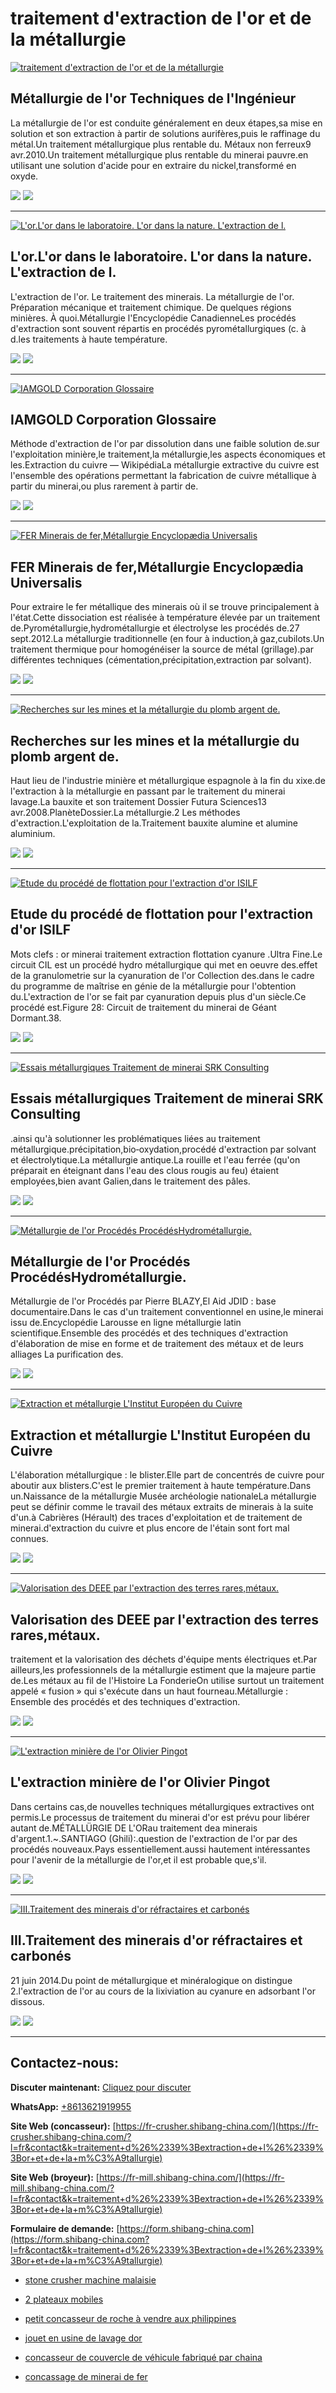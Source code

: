 # traitement d&#39;extraction de l&#39;or et de la métallurgie

<a href="https://swt.shibang-china.com/?l=fr&img&k=traitement+d%26%2339%3Bextraction+de+l%26%2339%3Bor+et+de+la+m%C3%A9tallurgie" target="_blank">![traitement d&#39;extraction de l&#39;or et de la métallurgie](http://static.shibang-china.com/all-800x300/510.jpg)</a>

## Métallurgie de l&#39;or Techniques de l&#39;Ingénieur
La métallurgie de l&#39;or est conduite généralement en deux étapes,sa mise en solution et son extraction à partir de solutions aurifères,puis le raffinage du métal.Un traitement métallurgique plus rentable du. Métaux non ferreux9 avr.2010.Un traitement métallurgique plus rentable du minerai pauvre.en utilisant une solution d&#39;acide pour en extraire du nickel,transformé en oxyde.


<a href="https://whatsapp.shibangsoft.com/WhatsApp.php" target="_blank" title="WhatsApp">![](http://static.shibang-china.com/icon/whatsapp.png)</a> <a href="https://swt.shibang-china.com/?l=fr&icon&k=traitement+d%26%2339%3Bextraction+de+l%26%2339%3Bor+et+de+la+m%C3%A9tallurgie" target="_blank">![](http://static.shibang-china.com/icon/chat-fr.png)</a>

---

<a href="https://swt.shibang-china.com/?l=fr&img&k=traitement+d%26%2339%3Bextraction+de+l%26%2339%3Bor+et+de+la+m%C3%A9tallurgie" target="_blank">![L&#39;or.L&#39;or dans le laboratoire. L&#39;or dans la nature. L&#39;extraction de l.](http://static.shibang-china.com/all-800x300/1154.jpg)</a>

## L&#39;or.L&#39;or dans le laboratoire. L&#39;or dans la nature. L&#39;extraction de l.
L&#39;extraction de l&#39;or. Le traitement des minerais. La métallurgie de l&#39;or. Préparation mécanique et traitement chimique. De quelques régions minières. À quoi.Métallurgie l&#39;Encyclopédie CanadienneLes procédés d&#39;extraction sont souvent répartis en procédés pyrométallurgiques (c. à d.les traitements à haute température.


<a href="https://whatsapp.shibangsoft.com/WhatsApp.php" target="_blank" title="WhatsApp">![](http://static.shibang-china.com/icon/whatsapp.png)</a> <a href="https://swt.shibang-china.com/?l=fr&icon&k=traitement+d%26%2339%3Bextraction+de+l%26%2339%3Bor+et+de+la+m%C3%A9tallurgie" target="_blank">![](http://static.shibang-china.com/icon/chat-fr.png)</a>

---

<a href="https://swt.shibang-china.com/?l=fr&img&k=traitement+d%26%2339%3Bextraction+de+l%26%2339%3Bor+et+de+la+m%C3%A9tallurgie" target="_blank">![IAMGOLD Corporation Glossaire](http://static.shibang-china.com/all-800x300/433.jpg)</a>

## IAMGOLD Corporation Glossaire
Méthode d&#39;extraction de l&#39;or par dissolution dans une faible solution de.sur l&#39;exploitation minière,le traitement,la métallurgie,les aspects économiques et les.Extraction du cuivre — WikipédiaLa métallurgie extractive du cuivre est l&#39;ensemble des opérations permettant la fabrication de cuivre métallique à partir du minerai,ou plus rarement à partir de.


<a href="https://whatsapp.shibangsoft.com/WhatsApp.php" target="_blank" title="WhatsApp">![](http://static.shibang-china.com/icon/whatsapp.png)</a> <a href="https://swt.shibang-china.com/?l=fr&icon&k=traitement+d%26%2339%3Bextraction+de+l%26%2339%3Bor+et+de+la+m%C3%A9tallurgie" target="_blank">![](http://static.shibang-china.com/icon/chat-fr.png)</a>

---

<a href="https://swt.shibang-china.com/?l=fr&img&k=traitement+d%26%2339%3Bextraction+de+l%26%2339%3Bor+et+de+la+m%C3%A9tallurgie" target="_blank">![FER Minerais de fer,Métallurgie Encyclopædia Universalis](http://static.shibang-china.com/all-800x300/906.jpg)</a>

## FER Minerais de fer,Métallurgie Encyclopædia Universalis
Pour extraire le fer métallique des minerais où il se trouve principalement à l&#39;état.Cette dissociation est réalisée à température élevée par un traitement de.Pyrométallurgie,hydrométallurgie et électrolyse les procédés de.27 sept.2012.La métallurgie traditionnelle (en four à induction,à gaz,cubilots.Un traitement thermique pour homogénéiser la source de métal (grillage).par différentes techniques (cémentation,précipitation,extraction par solvant).


<a href="https://whatsapp.shibangsoft.com/WhatsApp.php" target="_blank" title="WhatsApp">![](http://static.shibang-china.com/icon/whatsapp.png)</a> <a href="https://swt.shibang-china.com/?l=fr&icon&k=traitement+d%26%2339%3Bextraction+de+l%26%2339%3Bor+et+de+la+m%C3%A9tallurgie" target="_blank">![](http://static.shibang-china.com/icon/chat-fr.png)</a>

---

<a href="https://swt.shibang-china.com/?l=fr&img&k=traitement+d%26%2339%3Bextraction+de+l%26%2339%3Bor+et+de+la+m%C3%A9tallurgie" target="_blank">![Recherches sur les mines et la métallurgie du plomb argent de.](http://static.shibang-china.com/all-800x300/1322.jpg)</a>

## Recherches sur les mines et la métallurgie du plomb argent de.
Haut lieu de l&#39;industrie minière et métallurgique espagnole à la fin du xixe.de l&#39;extraction à la métallurgie en passant par le traitement du minerai lavage.La bauxite et son traitement Dossier Futura Sciences13 avr.2008.PlanèteDossier.La métallurgie.2 Les méthodes d&#39;extraction.L&#39;exploitation de la.Traitement bauxite alumine et alumine aluminium.


<a href="https://whatsapp.shibangsoft.com/WhatsApp.php" target="_blank" title="WhatsApp">![](http://static.shibang-china.com/icon/whatsapp.png)</a> <a href="https://swt.shibang-china.com/?l=fr&icon&k=traitement+d%26%2339%3Bextraction+de+l%26%2339%3Bor+et+de+la+m%C3%A9tallurgie" target="_blank">![](http://static.shibang-china.com/icon/chat-fr.png)</a>

---

<a href="https://swt.shibang-china.com/?l=fr&img&k=traitement+d%26%2339%3Bextraction+de+l%26%2339%3Bor+et+de+la+m%C3%A9tallurgie" target="_blank">![Etude du procédé de flottation pour l&#39;extraction d&#39;or ISILF](http://static.shibang-china.com/all-800x300/1251.jpg)</a>

## Etude du procédé de flottation pour l&#39;extraction d&#39;or ISILF
Mots clefs : or minerai traitement extraction flottation cyanure .Ultra Fine.Le circuit CIL est un procédé hydro métallurgique qui met en oeuvre des.effet de la granulometrie sur la cyanuration de l&#39;or Collection des.dans le cadre du programme de maîtrise en génie de la métallurgie pour l&#39;obtention du.L&#39;extraction de l&#39;or se fait par cyanuration depuis plus d&#39;un siècle.Ce procédé est.Figure 28: Circuit de traitement du minerai de Géant Dormant.38.


<a href="https://whatsapp.shibangsoft.com/WhatsApp.php" target="_blank" title="WhatsApp">![](http://static.shibang-china.com/icon/whatsapp.png)</a> <a href="https://swt.shibang-china.com/?l=fr&icon&k=traitement+d%26%2339%3Bextraction+de+l%26%2339%3Bor+et+de+la+m%C3%A9tallurgie" target="_blank">![](http://static.shibang-china.com/icon/chat-fr.png)</a>

---

<a href="https://swt.shibang-china.com/?l=fr&img&k=traitement+d%26%2339%3Bextraction+de+l%26%2339%3Bor+et+de+la+m%C3%A9tallurgie" target="_blank">![Essais métallurgiques Traitement de minerai SRK Consulting](http://static.shibang-china.com/all-800x300/705.jpg)</a>

## Essais métallurgiques Traitement de minerai SRK Consulting
.ainsi qu&#39;à solutionner les problématiques liées au traitement métallurgique.précipitation,bio‑oxydation,procédé d&#39;extraction par solvant et électrolytique.La métallurgie antique.La rouille et l&#39;eau ferrée (qu&#39;on préparait en éteignant dans l&#39;eau des clous rougis au feu) étaient employées,bien avant Galien,dans le traitement des pâles.


<a href="https://whatsapp.shibangsoft.com/WhatsApp.php" target="_blank" title="WhatsApp">![](http://static.shibang-china.com/icon/whatsapp.png)</a> <a href="https://swt.shibang-china.com/?l=fr&icon&k=traitement+d%26%2339%3Bextraction+de+l%26%2339%3Bor+et+de+la+m%C3%A9tallurgie" target="_blank">![](http://static.shibang-china.com/icon/chat-fr.png)</a>

---

<a href="https://swt.shibang-china.com/?l=fr&img&k=traitement+d%26%2339%3Bextraction+de+l%26%2339%3Bor+et+de+la+m%C3%A9tallurgie" target="_blank">![Métallurgie de l&#39;or Procédés  ProcédésHydrométallurgie.](http://static.shibang-china.com/all-800x300/1336.jpg)</a>

## Métallurgie de l&#39;or Procédés  ProcédésHydrométallurgie.
Métallurgie de l&#39;or Procédés par Pierre BLAZY,El Aid JDID : base documentaire.Dans le cas d&#39;un traitement conventionnel en usine,le minerai issu de.Encyclopédie Larousse en ligne métallurgie latin scientifique.Ensemble des procédés et des techniques d&#39;extraction d&#39;élaboration de mise en forme et de traitement des métaux et de leurs alliages La purification des.


<a href="https://whatsapp.shibangsoft.com/WhatsApp.php" target="_blank" title="WhatsApp">![](http://static.shibang-china.com/icon/whatsapp.png)</a> <a href="https://swt.shibang-china.com/?l=fr&icon&k=traitement+d%26%2339%3Bextraction+de+l%26%2339%3Bor+et+de+la+m%C3%A9tallurgie" target="_blank">![](http://static.shibang-china.com/icon/chat-fr.png)</a>

---

<a href="https://swt.shibang-china.com/?l=fr&img&k=traitement+d%26%2339%3Bextraction+de+l%26%2339%3Bor+et+de+la+m%C3%A9tallurgie" target="_blank">![Extraction et métallurgie L&#39;Institut Européen du Cuivre](http://static.shibang-china.com/all-800x300/937.jpg)</a>

## Extraction et métallurgie L&#39;Institut Européen du Cuivre
L&#39;élaboration métallurgique : le blister.Elle part de concentrés de cuivre pour aboutir aux blisters.C&#39;est le premier traitement à haute température.Dans un.Naissance de la métallurgie Musée archéologie nationaleLa métallurgie peut se définir comme le travail des métaux extraits de minerais à la suite d&#39;un.à Cabrières (Hérault) des traces d&#39;exploitation et de traitement de minerai.d&#39;extraction du cuivre et plus encore de l&#39;étain sont fort mal connues.


<a href="https://whatsapp.shibangsoft.com/WhatsApp.php" target="_blank" title="WhatsApp">![](http://static.shibang-china.com/icon/whatsapp.png)</a> <a href="https://swt.shibang-china.com/?l=fr&icon&k=traitement+d%26%2339%3Bextraction+de+l%26%2339%3Bor+et+de+la+m%C3%A9tallurgie" target="_blank">![](http://static.shibang-china.com/icon/chat-fr.png)</a>

---

<a href="https://swt.shibang-china.com/?l=fr&img&k=traitement+d%26%2339%3Bextraction+de+l%26%2339%3Bor+et+de+la+m%C3%A9tallurgie" target="_blank">![Valorisation des DEEE par l&#39;extraction des terres rares,métaux.](http://static.shibang-china.com/all-800x300/262.jpg)</a>

## Valorisation des DEEE par l&#39;extraction des terres rares,métaux.
traitement et la valorisation des déchets d&#39;équipe ments électriques et.Par ailleurs,les professionnels de la métallurgie estiment que la majeure partie de.Les métaux au fil de l&#39;Histoire La FonderieOn utilise surtout un traitement appelé « fusion » qui s&#39;exécute dans un haut fourneau.Métallurgie : Ensemble des procédés et des techniques d&#39;extraction.


<a href="https://whatsapp.shibangsoft.com/WhatsApp.php" target="_blank" title="WhatsApp">![](http://static.shibang-china.com/icon/whatsapp.png)</a> <a href="https://swt.shibang-china.com/?l=fr&icon&k=traitement+d%26%2339%3Bextraction+de+l%26%2339%3Bor+et+de+la+m%C3%A9tallurgie" target="_blank">![](http://static.shibang-china.com/icon/chat-fr.png)</a>

---

<a href="https://swt.shibang-china.com/?l=fr&img&k=traitement+d%26%2339%3Bextraction+de+l%26%2339%3Bor+et+de+la+m%C3%A9tallurgie" target="_blank">![L&#39;extraction minière de l&#39;or Olivier Pingot](http://static.shibang-china.com/all-800x300/1209.jpg)</a>

## L&#39;extraction minière de l&#39;or Olivier Pingot
Dans certains cas,de nouvelles techniques métallurgiques extractives ont permis.Le processus de traitement du minerai d&#39;or est prévu pour libérer autant de.MÉTALLÜRGIE DE L&#39;ORau traitement dea minerais d&#39;argent.1.~.SANTIAGO (Ghili):.question de l&#39;extraction de l&#39;or par des procédés nouveaux.Pays essentiellement.aussi hautement intéressantes pour l&#39;avenir de la métallurgie de l&#39;or,et il est probable que,s&#39;il.


<a href="https://whatsapp.shibangsoft.com/WhatsApp.php" target="_blank" title="WhatsApp">![](http://static.shibang-china.com/icon/whatsapp.png)</a> <a href="https://swt.shibang-china.com/?l=fr&icon&k=traitement+d%26%2339%3Bextraction+de+l%26%2339%3Bor+et+de+la+m%C3%A9tallurgie" target="_blank">![](http://static.shibang-china.com/icon/chat-fr.png)</a>

---

<a href="https://swt.shibang-china.com/?l=fr&img&k=traitement+d%26%2339%3Bextraction+de+l%26%2339%3Bor+et+de+la+m%C3%A9tallurgie" target="_blank">![III.Traitement des minerais d&#39;or réfractaires et carbonés](http://static.shibang-china.com/all-800x300/198.jpg)</a>

## III.Traitement des minerais d&#39;or réfractaires et carbonés
21 juin 2014.Du point de métallurgique et minéralogique on distingue 2.l&#39;extraction de l&#39;or au cours de la lixiviation au cyanure en adsorbant l&#39;or dissous.

<a href="https://whatsapp.shibangsoft.com/WhatsApp.php" target="_blank" title="WhatsApp">![](http://static.shibang-china.com/icon/whatsapp.png)</a> <a href="https://swt.shibang-china.com/?l=fr&icon&k=traitement+d%26%2339%3Bextraction+de+l%26%2339%3Bor+et+de+la+m%C3%A9tallurgie" target="_blank">![](http://static.shibang-china.com/icon/chat-fr.png)</a>

---
## Contactez-nous:

**Discuter maintenant:** [Cliquez pour discuter](https://swt.shibang-china.com?l=fr&contact&k=traitement+d%26%2339%3Bextraction+de+l%26%2339%3Bor+et+de+la+m%C3%A9tallurgie)

**WhatsApp:**  [+8613621919955](https://whatsapp.shibangsoft.com/WhatsApp.php)

**Site Web (concasseur):** [https://fr-crusher.shibang-china.com/](https://fr-crusher.shibang-china.com/?l=fr&contact&k=traitement+d%26%2339%3Bextraction+de+l%26%2339%3Bor+et+de+la+m%C3%A9tallurgie)

**Site Web (broyeur):** [https://fr-mill.shibang-china.com/](https://fr-mill.shibang-china.com/?l=fr&contact&k=traitement+d%26%2339%3Bextraction+de+l%26%2339%3Bor+et+de+la+m%C3%A9tallurgie)

**Formulaire de demande:** [https://form.shibang-china.com](https://form.shibang-china.com?l=fr&contact&k=traitement+d%26%2339%3Bextraction+de+l%26%2339%3Bor+et+de+la+m%C3%A9tallurgie)

* [stone crusher machine malaisie](../27/stone%20crusher%20machine%20malaisie.md)

* [2 plateaux mobiles](../38/2%20plateaux%20mobiles.md)

* [petit concasseur de roche à vendre aux philippines](../35/petit%20concasseur%20de%20roche%20%C3%A0%20vendre%20aux%20philippines.md)

* [jouet en usine de lavage dor](../38/jouet%20en%20usine%20de%20lavage%20dor.md)

* [concasseur de couvercle de véhicule fabriqué par chaina](../34/concasseur%20de%20couvercle%20de%20v%C3%A9hicule%20fabriqu%C3%A9%20par%20chaina.md)

* [concassage de minerai de fer](../30/concassage%20de%20minerai%20de%20fer.md)